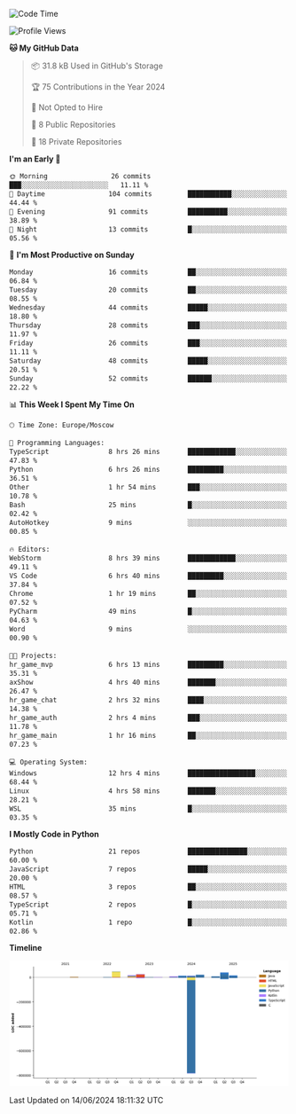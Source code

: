 <!--START_SECTION:waka-->
![Code Time](http://img.shields.io/badge/Code%20Time-371%20hrs%205%20mins-blue)

![Profile Views](http://img.shields.io/badge/Profile%20Views-2-blue)

**🐱 My GitHub Data** 

> 📦 31.8 kB Used in GitHub's Storage 
 > 
> 🏆 75 Contributions in the Year 2024
 > 
> 🚫 Not Opted to Hire
 > 
> 📜 8 Public Repositories 
 > 
> 🔑 18 Private Repositories 
 > 
**I'm an Early 🐤** 

```text
🌞 Morning                26 commits          ███░░░░░░░░░░░░░░░░░░░░░░   11.11 % 
🌆 Daytime                104 commits         ███████████░░░░░░░░░░░░░░   44.44 % 
🌃 Evening                91 commits          ██████████░░░░░░░░░░░░░░░   38.89 % 
🌙 Night                  13 commits          █░░░░░░░░░░░░░░░░░░░░░░░░   05.56 % 
```
📅 **I'm Most Productive on Sunday** 

```text
Monday                   16 commits          ██░░░░░░░░░░░░░░░░░░░░░░░   06.84 % 
Tuesday                  20 commits          ██░░░░░░░░░░░░░░░░░░░░░░░   08.55 % 
Wednesday                44 commits          █████░░░░░░░░░░░░░░░░░░░░   18.80 % 
Thursday                 28 commits          ███░░░░░░░░░░░░░░░░░░░░░░   11.97 % 
Friday                   26 commits          ███░░░░░░░░░░░░░░░░░░░░░░   11.11 % 
Saturday                 48 commits          █████░░░░░░░░░░░░░░░░░░░░   20.51 % 
Sunday                   52 commits          ██████░░░░░░░░░░░░░░░░░░░   22.22 % 
```


📊 **This Week I Spent My Time On** 

```text
🕑︎ Time Zone: Europe/Moscow

💬 Programming Languages: 
TypeScript               8 hrs 26 mins       ████████████░░░░░░░░░░░░░   47.83 % 
Python                   6 hrs 26 mins       █████████░░░░░░░░░░░░░░░░   36.51 % 
Other                    1 hr 54 mins        ███░░░░░░░░░░░░░░░░░░░░░░   10.78 % 
Bash                     25 mins             █░░░░░░░░░░░░░░░░░░░░░░░░   02.42 % 
AutoHotkey               9 mins              ░░░░░░░░░░░░░░░░░░░░░░░░░   00.85 % 

🔥 Editors: 
WebStorm                 8 hrs 39 mins       ████████████░░░░░░░░░░░░░   49.11 % 
VS Code                  6 hrs 40 mins       █████████░░░░░░░░░░░░░░░░   37.84 % 
Chrome                   1 hr 19 mins        ██░░░░░░░░░░░░░░░░░░░░░░░   07.52 % 
PyCharm                  49 mins             █░░░░░░░░░░░░░░░░░░░░░░░░   04.63 % 
Word                     9 mins              ░░░░░░░░░░░░░░░░░░░░░░░░░   00.90 % 

🐱‍💻 Projects: 
hr_game_mvp              6 hrs 13 mins       █████████░░░░░░░░░░░░░░░░   35.31 % 
axShow                   4 hrs 40 mins       ███████░░░░░░░░░░░░░░░░░░   26.47 % 
hr_game_chat             2 hrs 32 mins       ████░░░░░░░░░░░░░░░░░░░░░   14.38 % 
hr_game_auth             2 hrs 4 mins        ███░░░░░░░░░░░░░░░░░░░░░░   11.78 % 
hr_game_main             1 hr 16 mins        ██░░░░░░░░░░░░░░░░░░░░░░░   07.23 % 

💻 Operating System: 
Windows                  12 hrs 4 mins       █████████████████░░░░░░░░   68.44 % 
Linux                    4 hrs 58 mins       ███████░░░░░░░░░░░░░░░░░░   28.21 % 
WSL                      35 mins             █░░░░░░░░░░░░░░░░░░░░░░░░   03.35 % 
```

**I Mostly Code in Python** 

```text
Python                   21 repos            ███████████████░░░░░░░░░░   60.00 % 
JavaScript               7 repos             █████░░░░░░░░░░░░░░░░░░░░   20.00 % 
HTML                     3 repos             ██░░░░░░░░░░░░░░░░░░░░░░░   08.57 % 
TypeScript               2 repos             █░░░░░░░░░░░░░░░░░░░░░░░░   05.71 % 
Kotlin                   1 repo              █░░░░░░░░░░░░░░░░░░░░░░░░   02.86 % 
```



**Timeline**

![Lines of Code chart](https://raw.githubusercontent.com/adlemx/adlemx/main/assets/bar_graph.png)


 Last Updated on 14/06/2024 18:11:32 UTC
<!--END_SECTION:waka-->
